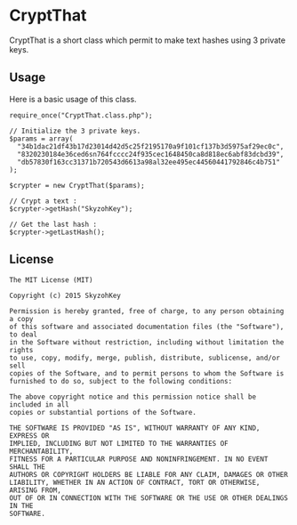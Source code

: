 # CryptThat
CryptThat is a short class which permit to make text hashes using 3 private keys.

## Usage
Here is a basic usage of this class.

    require_once("CryptThat.class.php");
    
    // Initialize the 3 private keys.
    $params = array(
      "34b1dac21df43b17d23014d42d5c25f2195170a9f101cf137b3d5975af29ec0c",
      "8320230184e36ced6sn764fcccc24f935cec1648450ca8d818ec6abf83dcbd39",
      "db57830f163cc31371b720543d6613a98al32ee495ec44560441792846c4b751"
    );
    
    $crypter = new CryptThat($params);
    
    // Crypt a text :
    $crypter->getHash("SkyzohKey");
    
    // Get the last hash :
    $crypter->getLastHash();
    
## License
    
    The MIT License (MIT)

    Copyright (c) 2015 SkyzohKey
    
    Permission is hereby granted, free of charge, to any person obtaining a copy
    of this software and associated documentation files (the "Software"), to deal
    in the Software without restriction, including without limitation the rights
    to use, copy, modify, merge, publish, distribute, sublicense, and/or sell
    copies of the Software, and to permit persons to whom the Software is
    furnished to do so, subject to the following conditions:
    
    The above copyright notice and this permission notice shall be included in all
    copies or substantial portions of the Software.
    
    THE SOFTWARE IS PROVIDED "AS IS", WITHOUT WARRANTY OF ANY KIND, EXPRESS OR
    IMPLIED, INCLUDING BUT NOT LIMITED TO THE WARRANTIES OF MERCHANTABILITY,
    FITNESS FOR A PARTICULAR PURPOSE AND NONINFRINGEMENT. IN NO EVENT SHALL THE
    AUTHORS OR COPYRIGHT HOLDERS BE LIABLE FOR ANY CLAIM, DAMAGES OR OTHER
    LIABILITY, WHETHER IN AN ACTION OF CONTRACT, TORT OR OTHERWISE, ARISING FROM,
    OUT OF OR IN CONNECTION WITH THE SOFTWARE OR THE USE OR OTHER DEALINGS IN THE
    SOFTWARE.
    
